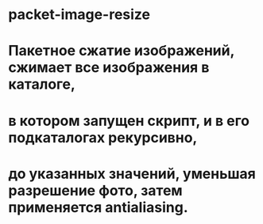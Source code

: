 # packet-image-resize
# Пакетное сжатие изображений, сжимает все изображения в каталоге,
# в котором запущен скрипт, и в его подкаталогах рекурсивно,
# до указанных значений, уменьшая разрешение фото, затем применяется antialiasing.
